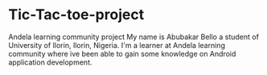 # Tic-Tac-toe-project
Andela learning community project
My name is Abubakar Bello a student of University of Ilorin, Ilorin, Nigeria. I'm a learner at Andela learning community where ive been able to gain some knowledge on Android application development.
